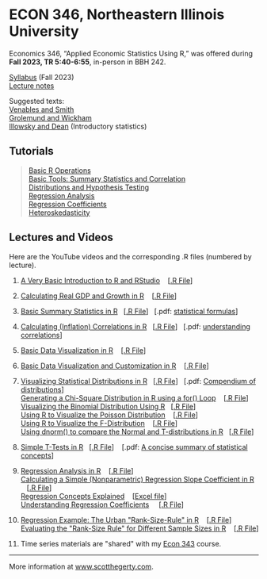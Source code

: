 # ECON 346, Northeastern Illinois University

Economics 346, “Applied Economic Statistics Using R,” was offered during **Fall 2023, TR 5:40-6:55**, in-person in BBH 242. 

[Syllabus](https://github.com/hegerty/ECON346/blob/main/ECON346_Syl_F23.pdf) (Fall 2023)    
[Lecture notes](https://github.com/hegerty/ECON346/blob/main/Applied_Economics_R_Notes_Hegerty_2022.pdf)

Suggested texts:  
[Venables and Smith](https://cran.r-project.org/doc/manuals/r-release/R-intro.pdf)  
[Grolemund and Wickham](https://r4ds.had.co.nz/)  
[Illowsky and Dean](https://openstax.org/details/books/introductory-statistics) (Introductory statistics)  

## Tutorials
> [Basic R Operations](https://github.com/hegerty/ECON346/blob/main/Lec01_Intro.md)  
> [Basic Tools: Summary Statistics and Correlation](https://github.com/hegerty/ECON346/blob/main/Lec03-4-5_BasicTools.md)  
> [Distributions and Hypothesis Testing](https://github.com/hegerty/ECON346/blob/main/Lec07-8_Distributions-HypTest.md)  
> [Regression Analysis](https://github.com/hegerty/ECON346/blob/main/Lec09_Regression.md)  
> [Regression Coefficients](https://github.com/hegerty/ECON310/blob/main/310_Regression_Coefficients.md)  
> [Heteroskedasticity](https://github.com/hegerty/ECON346/blob/main/Lec09_Heteroskedasticity.md)

## Lectures and Videos
Here are the YouTube videos and the corresponding .R files (numbered by lecture).

1. [A Very Basic Introduction to R and RStudio](https://youtu.be/is5BXo0HfZs) &nbsp;&nbsp; [[.R File](https://github.com/hegerty/ECON346/blob/main/Lec01_Intro.R)]                                       
2. [Calculating Real GDP and Growth in R](https://youtu.be/orqhOGiHDZQ) &nbsp;&nbsp; [[.R File](https://github.com/hegerty/ECON346/blob/main/Lec02_GDPgrowth.R)]                                                  
3. [Basic Summary Statistics in R](https://youtu.be/C4K31VFDb1s)&nbsp;&nbsp; [[.R File](https://github.com/hegerty/ECON346/blob/main/Lec03_GrowthRates.R)]&nbsp;&nbsp; [.pdf: [statistical formulas](http://integral-table.com/downloads/stats.pdf)]                                      
4. [Calculating (Inflation) Correlations in R](https://youtu.be/9Y6yFliG1Fg)&nbsp;&nbsp; [[.R File](https://github.com/hegerty/ECON346/blob/main/Lec04_Inflation.R)]&nbsp;&nbsp; [.pdf: [understanding correlations](https://www.japi.org/article/files/principles_of_correlation_analysis.pdf)]                             
5. [Basic Data Visualization in R](https://youtu.be/z_qFjlDm8Sc) &nbsp;&nbsp; [[.R File](https://github.com/hegerty/ECON346/blob/main/Lec05_Visualization.R)]                                                                               
6. [Basic Data Visualization and Customization in R](https://www.youtube.com/watch?v=z_qFjlDm8Sc) &nbsp;&nbsp; [[.R File](https://github.com/hegerty/ECON346/blob/main/Lec06_Visualization2.R)]                                                    
7. [Visualizing Statistical Distributions in R](https://youtu.be/qG7hByQnzuY)&nbsp;&nbsp; [[.R File](https://github.com/hegerty/ECON346/blob/main/Lec07_Distributions.R)]&nbsp;&nbsp; [.pdf: [Compendium of distributions](https://www.causascientia.org/math_stat/Dists/Compendium.pdf)]    
   [Generating a Chi-Square Distribution in R using a for() Loop](https://youtu.be/PF6dXy_dk-k)  &nbsp;&nbsp; [[.R File](https://github.com/hegerty/ECON346/blob/main/Lec07b_MoreDistributions.R)]  
   [Visualizing the Binomial Distribution Using R](https://youtu.be/TH1_bXRdWUQ)&nbsp;&nbsp; [[.R File](https://github.com/hegerty/ECON346/blob/main/Lec07c_Binomial_Dist.R)]     
   [Using R to Visualize the Poisson Distribution](https://youtu.be/wa9BWALlhOQ) &nbsp;&nbsp; [[.R File](https://github.com/hegerty/ECON346/blob/main/Lec07d_PoissonDist.R)]    
    [Using R to Visualize the F-Distribution](https://youtu.be/xdFnBoKsjHM) &nbsp;&nbsp; [[.R File](https://github.com/hegerty/ECON346/blob/main/Lec07d_PoissonDist.R)]    
   [Using dnorm() to compare the Normal and T-distributions in R](https://youtu.be/tRLoUgwFopk)&nbsp;&nbsp; [[.R File](https://github.com/hegerty/ECON346/blob/main/Lec07f_dnorm.R)]  
8. [Simple T-Tests in R](https://youtu.be/1bK34Of2v6g)&nbsp;&nbsp; [[.R File](https://github.com/hegerty/ECON346/blob/main/Lec08_ttest.R)] &nbsp;&nbsp; [.pdf: [A concise summary of statistical concepts](https://cbmm.mit.edu/sites/default/files/documents/probability_handout.pdf)] 

9. [Regression Analysis in R](https://youtu.be/qN_ulTayz2U)  &nbsp;&nbsp; [[.R File](https://github.com/hegerty/ECON346/blob/main/Lec09_Regression.R)]                                                  
   [Calculating a Simple (Nonparametric) Regression Slope Coefficient in R](https://youtu.be/_MD-y3djXlc)  &nbsp;&nbsp; [[.R File](https://github.com/hegerty/ECON346/blob/main/Lec09b_nonparbeta.R)]                    
    [Regression Concepts Explained](https://youtu.be/Io-tVaXpNkw)  &nbsp;&nbsp; [[Excel file](https://github.com/hegerty/ECON346/blob/main/Regression_Econ318_Data_Example.xlsx)]  
[Understanding Regression Coefficients](https://youtu.be/cBlOw1XWAtc)&nbsp;&nbsp;&nbsp;&nbsp; [[.R File](https://github.com/hegerty/ECON310/blob/main/310_Regression_Coefficients.R)]  

 10. [Regression Example: The Urban "Rank-Size-Rule" in R](https://youtu.be/ezufZhSoY7s)  &nbsp;&nbsp; [[.R File](https://github.com/hegerty/ECON346/blob/main/Lec10_Regression-RankSize.R)]                                          
    [Evaluating the "Rank-Size Rule" for Different Sample Sizes in R](https://youtu.be/lUyuoI9KiSI) &nbsp;&nbsp; [[.R File](https://github.com/hegerty/ECON346/blob/main/Lec10b_Loops-Regression.R)]  
    
11. Time series materials are "shared" with my [Econ 343](https://github.com/hegerty/ECON343) course.    
 
 ___
 More information at www.scotthegerty.com.
